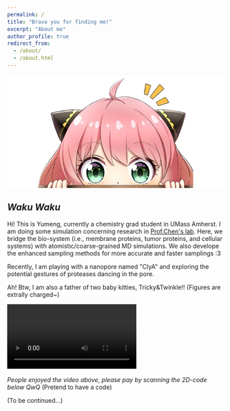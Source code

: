 ```yaml
---
permalink: /
title: "Bravo you for finding me!"
excerpt: "About me"
author_profile: true
redirect_from: 
  - /about/
  - /about.html
---
```


![Annia](../images/annia.png)

## *Waku Waku*
Hi! This is Yumeng, currently a chemistry grad student in UMass Amherst. I am doing some simulation concerning research in [Prof.Chen's lab](https://people.chem.umass.edu/jchenlab/). Here, we bridge the bio-system (i.e., membrane proteins, tumor proteins, and cellular systems) with atomistic/coarse-grained MD simulations. We also develope the enhanced sampling methods for more accurate and faster samplings :3

Recently, I am playing with a nanopore named "ClyA" and exploring the potential gestures of proteases dancing in the pore. 

Ah! Btw, I am also a father of two baby kitties, Tricky&Twinkle!! (Figures are extrally charged~) 

![tricky&twinkle](../images/tt.mov)

*People enjoyed the video above, please pay by scanning the 2D-code below QwQ*
(Pretend to have a code)

(To be continued...)
